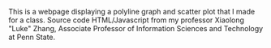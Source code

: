 This is a webpage displaying a polyline graph and scatter plot that I made for a class. Source code HTML/Javascript from my professor Xiaolong "Luke" Zhang, Associate Professor of Information Sciences and Technology at Penn State.